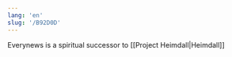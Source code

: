```yaml
---
lang: 'en'
slug: '/B92D0D'
---
```


Everynews is a spiritual successor to [[Project Heimdall|Heimdall]]
